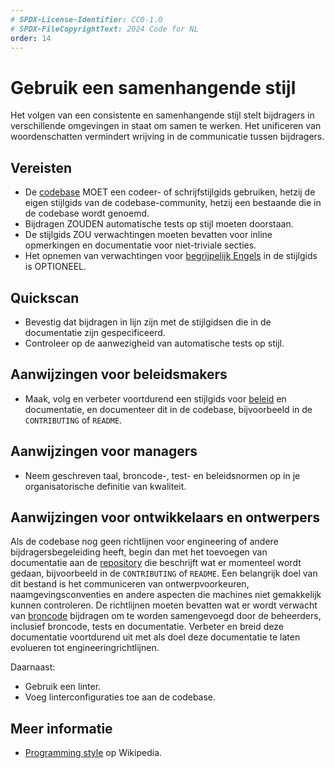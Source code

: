 ```yaml
---
# SPDX-License-Identifier: CC0-1.0
# SPDX-FileCopyrightText: 2024 Code for NL
order: 14
---
```


# Gebruik een samenhangende stijl

Het volgen van een consistente en samenhangende stijl stelt bijdragers in verschillende omgevingen in staat om samen te werken.
Het unificeren van woordenschatten vermindert wrijving in de communicatie tussen bijdragers.

## Vereisten

* De [codebase](../glossary.md#codebase) MOET een codeer- of schrijfstijlgids gebruiken, hetzij de eigen stijlgids van de codebase-community, hetzij een bestaande die in de codebase wordt genoemd.
* Bijdragen ZOUDEN automatische tests op stijl moeten doorstaan.
* De stijlgids ZOU verwachtingen moeten bevatten voor inline opmerkingen en documentatie voor niet-triviale secties.
* Het opnemen van verwachtingen voor [begrijpelijk Engels](use-plain-english.md) in de stijlgids is OPTIONEEL.

## Quickscan

* Bevestig dat bijdragen in lijn zijn met de stijlgidsen die in de documentatie zijn gespecificeerd.
* Controleer op de aanwezigheid van automatische tests op stijl.

## Aanwijzingen voor beleidsmakers

* Maak, volg en verbeter voortdurend een stijlgids voor [beleid](../glossary.md#policy) en documentatie, en documenteer dit in de codebase, bijvoorbeeld in de `CONTRIBUTING` of `README`.

## Aanwijzingen voor managers

* Neem geschreven taal, broncode-, test- en beleidsnormen op in je organisatorische definitie van kwaliteit.

## Aanwijzingen voor ontwikkelaars en ontwerpers

Als de codebase nog geen richtlijnen voor engineering of andere bijdragersbegeleiding heeft, begin dan met het toevoegen van documentatie aan de [repository](../glossary.md#repository) die beschrijft wat er momenteel wordt gedaan, bijvoorbeeld in de `CONTRIBUTING` of `README`.
Een belangrijk doel van dit bestand is het communiceren van ontwerpvoorkeuren, naamgevingsconventies en andere aspecten die machines niet gemakkelijk kunnen controleren.
De richtlijnen moeten bevatten wat er wordt verwacht van [broncode](../glossary.md#source-code) bijdragen om te worden samengevoegd door de beheerders, inclusief broncode, tests en documentatie.
Verbeter en breid deze documentatie voortdurend uit met als doel deze documentatie te laten evolueren tot engineeringrichtlijnen.

Daarnaast:

* Gebruik een linter.
* Voeg linterconfiguraties toe aan de codebase.

## Meer informatie

* [Programming style](https://en.wikipedia.org/wiki/Programming_style) op Wikipedia.
